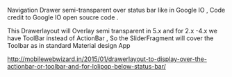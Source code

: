 Navigation Drawer semi-transparent over status bar like in Google IO ,
Code credit to Google IO open soucre code .

This Drawerlayout will Overlay semi transparent in 5.x and for 2.x -4.x we have ToolBar instead of ActionBar , So the SliderFragment will cover the Toolbar as in standard Material design App

http://mobilewebwizard.in/2015/01/drawerlayout-to-display-over-the-actionbar-or-toolbar-and-for-lolipop-below-status-bar/
